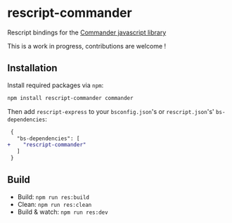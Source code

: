 # rescript-commander

Rescript bindings for the [Commander javascript library](https://github.com/tj/commander.js)

This is a work in progress, contributions are welcome !

## Installation

Install required packages via `npm`:

```sh
npm install rescript-commander commander
```

Then add `rescript-express` to your `bsconfig.json`'s or `rescript.json`'s' `bs-dependencies`:

```diff
 {
   "bs-dependencies": [
+    "rescript-commander"
   ]
 }
```

## Build

- Build: `npm run res:build`
- Clean: `npm run res:clean`
- Build & watch: `npm run res:dev`

